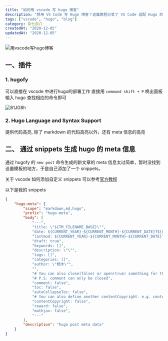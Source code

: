 ```yaml
---
title: "如何用 vscode 写 hugo 博客"
description: "想用 VS Code 写 Hugo 博客？这篇教程分享了 VS Code 适配 Hugo 的最佳插件、代码高亮配置，以及如何用 snippets 快速生成博客 meta 信息，提升写作与部署效率。适合 Hugo 博主与 Markdown 写作者！"
tags: ["vscode", "hugo", "blog"]
category: 杂七杂八
createdAt: "2020-12-05"
updatedAt: "2020-12-05"
---
```



![用vscode写hugo博客](https://cdn.jsdelivr.net/gh/thedogb/pic@master/upic/ajmxg-qbr68.png)

## 一、插件



### 1. hugofy

可以直接在 vscode 中进行hugo的部署工作 直接用 `command shift + P` 唤出面板 输入 hugo 查找相应的命令即可

![81JG8h](https://cdn.jsdelivr.net/gh/thedogb/pic@master/upic/81JG8h.png)



### 2. Hugo Language and Syntax Support

提供代码高亮, 除了 markdown 的代码高亮以外，还有 meta 信息的高亮



## 二、 通过 snippets 生成 hugo 的 meta 信息



通过 hugofy 的 `new post` 命令生成的新文章的 meta 信息太过简单，暂时没找到设置模板的地方，于是自己添加了一个 snippets。

关于 vscode 如何添加自定义 snippets 可以参考[官方教程](https://code.visualstudio.com/docs/editor/userdefinedsnippets#_create-your-own-snippets)

以下是我的 snippets



```json
{
	"hugo-meta": {
		"scope": "markdown,md,hugo",
		"prefix": "hugo-meta",
		"body": [
			"---",
			"title: \"${TM_FILENAME_BASE}\"",
			"date: ${CURRENT_YEAR}-${CURRENT_MONTH}-${CURRENT_DATE}T${CURRENT_HOUR}:${CURRENT_MINUTE}:${CURRENT_SECOND}+08:00",
			"lastmod: ${CURRENT_YEAR}-${CURRENT_MONTH}-${CURRENT_DATE}T${CURRENT_HOUR}:${CURRENT_MINUTE}:${CURRENT_SECOND}+08:00",
			"draft: true",
			"keywords: []",
			"description: \"\"",
			"tags: []",
			"categories: []",
			"author: \"栖木\"",
			"",
			"# You can also close(false) or open(true) something for this content.",
			"# P.S. comment can only be closed",
			"comment: false",
			"toc: false",
			"autoCollapseToc: false",
			"# You can also define another contentCopyright. e.g. contentCopyright: \"This is another copyright.\"",
			"contentCopyright: false",
			"reward: false",
			"mathjax: false",
			"---"
		],
		"description": "hugo post meta data"
	}
}
```
